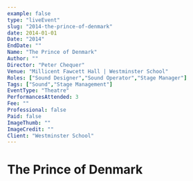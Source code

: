 ```yaml
---
example: false
type: "liveEvent"
slug: "2014-the-prince-of-denmark"
date: 2014-01-01
Date: "2014"
EndDate: ""
Name: "The Prince of Denmark"
Author: ""
Director: "Peter Chequer"
Venue: "Millicent Fawcett Hall | Westminster School"
Roles: ["Sound Designer","Sound Operator","Stage Manager"]
Tags: ["Sound","Stage Management"]
EventType: "Theatre"
PerformancesAttended: 3
Fee: ""
Professional: false
Paid: false
ImageThumb: ""
ImageCredit: ""
Client: "Westminster School"
---
```


# The Prince of Denmark

